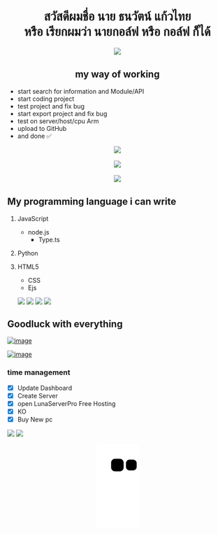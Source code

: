 <h1 align="center">สวัสดีผมชื่อ นาย ธนวัตน์ แก้วไทย <br /> หรือ เรียกผมว่า นายกอล์ฟ หรือ กอล์ฟ ก็ได้</h1>
<p align="center">
<a href="https://dsc.bio/nanotect">
  <img src="https://lanyard-profile-readme.vercel.app/api/631102214076891157?theme=light&bg=8E8E8E&animated&animated=true&hideDiscrim=true&borderRadius=30px&idleMessage=AFK%20%?" />
</a>
</p>

##
<h2 align="center">my way of working</h2>

- start search for information and Module/API
 - start coding project
  - test project and fix bug
  - start export project and fix bug
  - test on server/host/cpu Arm
 - upload to GitHub
- and done ✅

<p align="center">
<a href="https://dsc.bio/nanotect">
 <img src="https://github-readme-stats.vercel.app/api?username=KCCHDEV&show_icons=true&theme=dracula" />
 </a>
 </p>
<p align="center">
<a href="https://dsc.bio/nanotect">
 <img src="https://github-readme-stats.vercel.app/api/pin/?username=KCCHDEV&repo=Project-RJ-F&theme=dracula" />
 </a>
 </p>
<p align="center">
<a href="https://dsc.bio/nanotect">
 <img src="https://github-readme-stats.vercel.app/api/top-langs/?username=anuraghazra&theme=dracula" />
 </a>
</p>
 
## My programming language i can write

 1. JavaScript
    - node.js
      - Type.ts
 2. Python
 3. HTML5
    - CSS
    - Ejs

    <img src="https://img.icons8.com/color/48/000000/javascript.png"/>  <img src="https://cdn.discordapp.com/attachments/916988679698911353/946766067496280084/522e6bc1a11d1726a35f81cbd979395f-removebg-preview_1.png" width="100 px"/>  <img src="https://media.discordapp.net/attachments/950770133972971558/993335512976871546/unknown.png" width="50 px"/> <img src="https://media.discordapp.net/attachments/950770133972971558/993334995080990720/unknown.png" width="50 px"/>

## Goodluck with everything 


[![image](https://cdn.discordapp.com/attachments/950770133972971558/1000924373684863056/standard_5.gif)](https://lunaserverpro.ml)

[![image](https://media.discordapp.net/attachments/950770133972971558/995369930688036985/standard_1.gif)](https://dal-website.snowiechandeveloper.repl.co/)


### time management
- [X] Update Dashboard
- [X] Create Server
- [X] open LunaServerPro Free Hosting
- [X] KO
- [X] Buy New pc

<a href="https://www.youtube.com/channel/UCCwhaAbi3t6WthXOQaakYEw" target="_blank"><img src="https://img.shields.io/badge/YouTube-FF0000?style=for-the-badge&logo=youtube&logoColor=white" target="_blank"></a>
<a href="https://discord.gg/EGMT4d99zg" target="_blank"><img src="https://img.shields.io/badge/Discord-5865F2?style=for-the-badge&logo=discord&logoColor=white" target="_blank"></a>

<div align="center">

  ![Snake animation](https://github.com/rafaballerini/rafaballerini/blob/output/github-contribution-grid-snake.svg)

</div>
